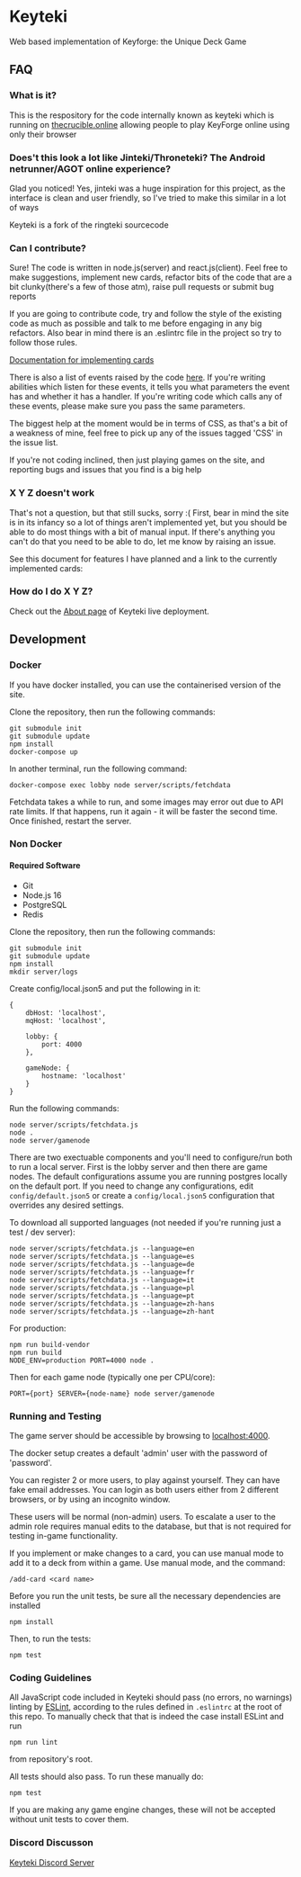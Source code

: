 # Keyteki

Web based implementation of Keyforge: the Unique Deck Game

## FAQ

### What is it?

This is the respository for the code internally known as keyteki which is running on [thecrucible.online](https://thecrucible.online/) allowing people to play KeyForge online using only their browser

### Does't this look a lot like Jinteki/Throneteki? The Android netrunner/AGOT online experience?

Glad you noticed! Yes, jinteki was a huge inspiration for this project, as the interface is clean and user friendly, so I've tried to make this similar in a lot of ways

Keyteki is a fork of the ringteki sourcecode

### Can I contribute?

Sure! The code is written in node.js(server) and react.js(client). Feel free to make suggestions, implement new cards, refactor bits of the code that are a bit clunky(there's a few of those atm), raise pull requests or submit bug reports

If you are going to contribute code, try and follow the style of the existing code as much as possible and talk to me before engaging in any big refactors. Also bear in mind there is an .eslintrc file in the project so try to follow those rules.

[Documentation for implementing cards](https://github.com/keyteki/keyteki/blob/master/docs/implementing-cards.md)

There is also a list of events raised by the code [here](https://docs.google.com/spreadsheets/d/1gJEGGwZcbVoUZnuc0zkKNblleVP0qoMWUQOvI_8G3mQ/edit?usp=sharing). If you're writing abilities which listen for these events, it tells you what parameters the event has and whether it has a handler. If you're writing code which calls any of these events, please make sure you pass the same parameters.

The biggest help at the moment would be in terms of CSS, as that's a bit of a weakness of mine, feel free to pick up any of the issues tagged 'CSS' in the issue list.

If you're not coding inclined, then just playing games on the site, and reporting bugs and issues that you find is a big help

### X Y Z doesn't work

That's not a question, but that still sucks, sorry :( First, bear in mind the site is in its infancy so a lot of things aren't implemented yet, but you should be able to do most things with a bit of manual input. If there's anything you can't do that you need to be able to do, let me know by raising an issue.

See this document for features I have planned and a link to the currently implemented cards:

### How do I do X Y Z?

Check out the [About page](https://thecrucible.online/about) of Keyteki live deployment.

## Development

### Docker

If you have docker installed, you can use the containerised version of the site.

Clone the repository, then run the following commands:

```
git submodule init
git submodule update
npm install
docker-compose up
```

In another terminal, run the following command:

```
docker-compose exec lobby node server/scripts/fetchdata
```

Fetchdata takes a while to run, and some images may error out due to API rate limits. If that happens, run it again - it will be faster the second time. Once finished, restart the server.

### Non Docker

#### Required Software

-   Git
-   Node.js 16
-   PostgreSQL
-   Redis

Clone the repository, then run the following commands:

```
git submodule init
git submodule update
npm install
mkdir server/logs
```

Create config/local.json5 and put the following in it:

```
{
    dbHost: 'localhost',
    mqHost: 'localhost',

    lobby: {
        port: 4000
    },

    gameNode: {
        hostname: 'localhost'
    }
}
```

Run the following commands:

```
node server/scripts/fetchdata.js
node .
node server/gamenode
```

There are two exectuable components and you'll need to configure/run both to run a local server. First is the lobby server and then there are game nodes. The default configurations assume you are running postgres locally on the default port. If you need to change any configurations, edit `config/default.json5` or create a `config/local.json5` configuration that overrides any desired settings.

To download all supported languages (not needed if you're running just a test / dev server):

```
node server/scripts/fetchdata.js --language=en
node server/scripts/fetchdata.js --language=es
node server/scripts/fetchdata.js --language=de
node server/scripts/fetchdata.js --language=fr
node server/scripts/fetchdata.js --language=it
node server/scripts/fetchdata.js --language=pl
node server/scripts/fetchdata.js --language=pt
node server/scripts/fetchdata.js --language=zh-hans
node server/scripts/fetchdata.js --language=zh-hant
```

For production:

```
npm run build-vendor
npm run build
NODE_ENV=production PORT=4000 node .
```

Then for each game node (typically one per CPU/core):

```
PORT={port} SERVER={node-name} node server/gamenode
```

### Running and Testing

The game server should be accessible by browsing to [localhost:4000](https://localhost:4000).

The docker setup creates a default 'admin' user with the password of 'password'.

You can register 2 or more users, to play against yourself.
They can have fake email addresses.
You can login as both users either from 2 different browsers, or by
using an incognito window.

These users will be normal (non-admin) users. To escalate a user to
the admin role requires manual edits to the database, but that
is not required for testing in-game functionality.

If you implement or make changes to a card, you can use manual mode
to add it to a deck from within a game. Use manual mode, and the command:

```
/add-card <card name>
```

Before you run the unit tests, be sure all the necessary dependencies are installed

```
npm install
```

Then, to run the tests:

```
npm test
```

### Coding Guidelines

All JavaScript code included in Keyteki should pass (no errors, no warnings)
linting by [ESLint](http://eslint.org/), according to the rules defined in
`.eslintrc` at the root of this repo. To manually check that that is indeed the
case install ESLint and run

```
npm run lint
```

from repository's root.

All tests should also pass. To run these manually do:

```
npm test
```

If you are making any game engine changes, these will not be accepted without unit tests to cover them.

### Discord Discusson

[Keyteki Discord Server](https://discord.gg/NncEXAs)
